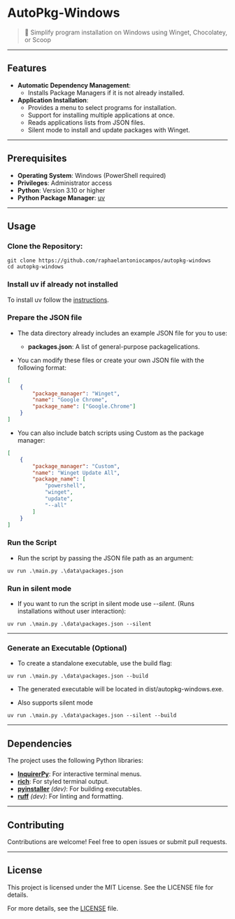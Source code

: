 # AutoPkg-Windows

> 🚀 Simplify program installation on Windows using Winget, Chocolatey, or Scoop

---

## Features

- **Automatic Dependency Management**:
  - Installs Package Managers if it is not already installed.
- **Application Installation**:
  - Provides a menu to select programs for installation.
  - Support for installing multiple applications at once.
  - Reads applications lists from JSON files.
  - Silent mode to install and update packages with Winget.

---

## Prerequisites 

- **Operating System**: Windows (PowerShell required)
- **Privileges**: Administrator access
- **Python**: Version 3.10 or higher
- **Python Package Manager**: [uv](https://github.com/astral-sh/uv)

---

## Usage

### Clone the Repository:

```
git clone https://github.com/raphaelantoniocampos/autopkg-windows
cd autopkg-windows
```

### Install uv if already not installed

To install uv follow the [instructions](https://docs.astral.sh/uv/getting-started/installation). 

### Prepare the JSON file

- The data directory already includes an example JSON file for you to use:

    - **packages.json**: A list of general-purpose packagelications.

- You can modify these files or create your own JSON file with the following format:

```json
[
    {
        "package_manager": "Winget",
        "name": "Google Chrome",
        "package_name": ["Google.Chrome"]
    }
]
```

- You can also include batch scripts using Custom as the package manager:

```json
[
    {
        "package_manager": "Custom",
        "name": "Winget Update All",
        "package_name": [
            "powershell", 
            "winget", 
            "update", 
            "--all"
        ]
    }
]
```


### Run the Script

- Run the script by passing the JSON file path as an argument:

```
uv run .\main.py .\data\packages.json
```

### Run in silent mode

- If you want to run the script in silent mode use *--silent*. (Runs installations without user interaction):

```
uv run .\main.py .\data\packages.json --silent
```

---

### Generate an Executable (Optional)

- To create a standalone executable, use the build flag:

```
uv run .\main.py .\data\packages.json --build
```

- The generated executable will be located in dist/autopkg-windows.exe. 

- Also supports silent mode

```
uv run .\main.py .\data\packages.json --silent --build
```

---

## Dependencies

The project uses the following Python libraries:

- **[InquirerPy](https://github.com/kazhala/InquirerPy)**: For interactive terminal menus.
- **[rich](https://github.com/Textualize/rich)**: For styled terminal output.
- **[pyinstaller](https://www.pyinstaller.org/)** *(dev)*: For building executables.
- **[ruff](https://docs.astral.sh/ruff/)** *(dev)*: For linting and formatting.

---

## Contributing

Contributions are welcome! Feel free to open issues or submit pull requests.

---

## License

This project is licensed under the MIT License. See the LICENSE file for details.

For more details, see the [LICENSE](LICENSE) file.

